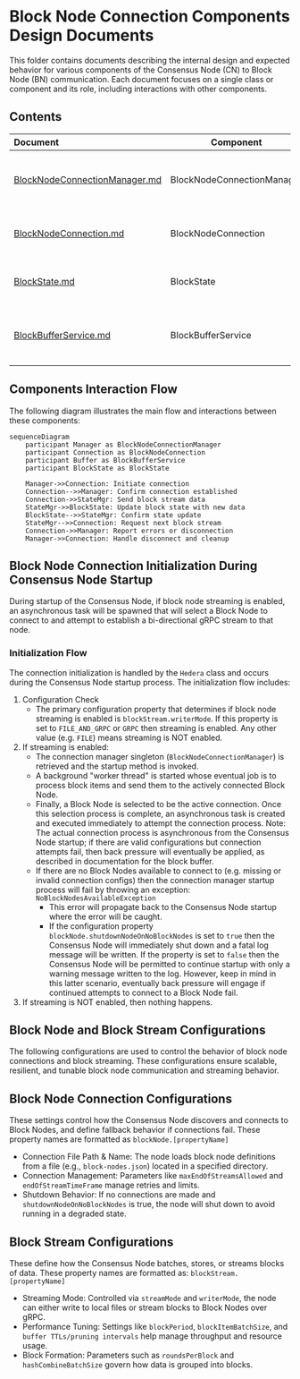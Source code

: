 # Block Node Connection Components Design Documents

This folder contains documents describing the internal design and expected behavior
for various components of the Consensus Node (CN) to Block Node (BN) communication. Each document focuses on a single
class or component and its role, including interactions with other components.

## Contents

| Document                                                       |         Component          | Description                                                                                            |
|:---------------------------------------------------------------|----------------------------|:-------------------------------------------------------------------------------------------------------|
| [BlockNodeConnectionManager.md](BlockNodeConnectionManager.md) | BlockNodeConnectionManager | Internal design and behavior of the BlockNodeConnectionManager class, managing node connections.       |
| [BlockNodeConnection.md](BlockNodeConnection.md)               | BlockNodeConnection        | Internal design and behavior of the BlockNodeConnection class, representing an individual connection.  |
| [BlockState.md](BlockState.md)                                 | BlockState                 | Internal design of the BlockState component, managing state information for blocks.                    |
| [BlockBufferService.md](BlockBufferService.md)                 | BlockBufferService         | Internal design and responsibilities of BlockBufferService, handling stream state and synchronization. |

## Components Interaction Flow

The following diagram illustrates the main flow and interactions between these components:

```mermaid
sequenceDiagram
    participant Manager as BlockNodeConnectionManager
    participant Connection as BlockNodeConnection
    participant Buffer as BlockBufferService
    participant BlockState as BlockState

    Manager->>Connection: Initiate connection
    Connection-->>Manager: Confirm connection established
    Connection->>StateMgr: Send block stream data
    StateMgr->>BlockState: Update block state with new data
    BlockState-->>StateMgr: Confirm state update
    StateMgr-->>Connection: Request next block stream
    Connection->>Manager: Report errors or disconnection
    Manager->>Connection: Handle disconnect and cleanup
```

## Block Node Connection Initialization During Consensus Node Startup

During startup of the Consensus Node, if block node streaming is enabled, an asynchronous task will be spawned that will
select a Block Node to connect to and attempt to establish a bi-directional gRPC stream to that node.

### Initialization Flow

The connection initialization is handled by the `Hedera` class and occurs during the Consensus Node startup process.
The initialization flow includes:

1. Configuration Check
   - The primary configuration property that determines if block node streaming is enabled is `blockStream.writerMode`.
     If this property is set to `FILE_AND_GRPC` or `GRPC` then streaming is enabled. Any other value (e.g. `FILE`) means
     streaming is NOT enabled.
2. If streaming is enabled:
   - The connection manager singleton (`BlockNodeConnectionManager`) is retrieved and the startup method is invoked.
   - A background "worker thread" is started whose eventual job is to process block items and send them to the actively
     connected Block Node.
   - Finally, a Block Node is selected to be the active connection. Once this selection process is complete, an asynchronous
     task is created and executed immediately to attempt the connection process. Note: The actual connection process is
     asynchronous from the Consensus Node startup; if there are valid configurations but connection attempts fail, then
     back pressure will eventually be applied, as described in documentation for the block buffer.
   - If there are no Block Nodes available to connect to (e.g. missing or invalid connection configs) then the connection
     manager startup process will fail by throwing an exception: `NoBlockNodesAvailableException`
     - This error will propagate back to the Consensus Node startup where the error will be caught.
     - If the configuration property `blockNode.shutdownNodeOnNoBlockNodes` is set to `true` then the Consensus Node will
       immediately shut down and a fatal log message will be written. If the property is set to `false` then the Consensus
       Node will be permitted to continue startup with only a warning message written to the log. However, keep in mind in
       this latter scenario, eventually back pressure will engage if continued attempts to connect to a Block Node fail.
3. If streaming is NOT enabled, then nothing happens.

## Block Node and Block Stream Configurations

The following configurations are used to control the behavior of block node connections and block streaming.
These configurations ensure scalable, resilient, and tunable block node communication and streaming behavior.

## Block Node Connection Configurations

These settings control how the Consensus Node discovers and connects to Block Nodes, and define fallback behavior if connections fail.
These property names are formatted as `blockNode.[propertyName]`
- Connection File Path & Name: The node loads block node definitions from a file (e.g., `block-nodes.json`) located in a specified directory.
- Connection Management: Parameters like `maxEndOfStreamsAllowed` and `endOfStreamTimeFrame` manage retries and limits.
- Shutdown Behavior: If no connections are made and `shutdownNodeOnNoBlockNodes` is true, the node will shut down to avoid running in a degraded state.

## Block Stream Configurations

These define how the Consensus Node batches, stores, or streams blocks of data. These property names are formatted as:
`blockStream.[propertyName]`
- Streaming Mode: Controlled via `streamMode` and `writerMode`, the node can either write to local files or stream blocks to Block Nodes over gRPC.
- Performance Tuning: Settings like `blockPeriod`, `blockItemBatchSize`, and `buffer TTLs/pruning intervals` help manage throughput and resource usage.
- Block Formation: Parameters such as `roundsPerBlock` and `hashCombineBatchSize` govern how data is grouped into blocks.

